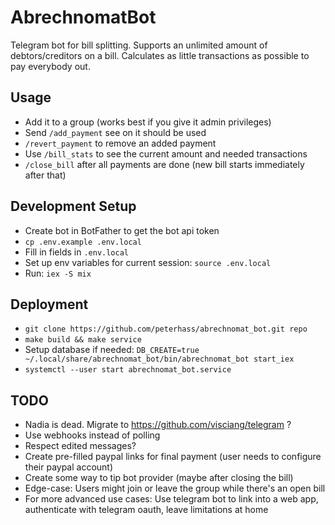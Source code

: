 # AbrechnomatBot

Telegram bot for bill splitting. Supports an unlimited amount of debtors/creditors on a bill. 
Calculates as little transactions as possible to pay everybody out.

## Usage

- Add it to a group (works best if you give it admin privileges)
- Send `/add_payment` see on it should be used
- `/revert_payment` to remove an added payment
- Use `/bill_stats` to see the current amount and needed transactions
- `/close_bill` after all payments are done (new bill starts immediately after that)

## Development Setup

- Create bot in BotFather to get the bot api token
- `cp .env.example .env.local`
- Fill in fields in `.env.local`
- Set up env variables for current session: `source .env.local`
- Run: `iex -S mix`

## Deployment

- `git clone https://github.com/peterhass/abrechnomat_bot.git repo`
- `make build && make service`
- Setup database if needed: `DB_CREATE=true ~/.local/share/abrechnomat_bot/bin/abrechnomat_bot start_iex`
- `systemctl --user start abrechnomat_bot.service`

## TODO 

- Nadia is dead. Migrate to https://github.com/visciang/telegram ?
- Use webhooks instead of polling
- Respect edited messages?
- Create pre-filled paypal links for final payment (user needs to configure their paypal account)
- Create some way to tip bot provider (maybe after closing the bill)
- Edge-case: Users might join or leave the group while there's an open bill
- For more advanced use cases: Use telegram bot to link into a web app, authenticate with telegram
    oauth, leave limitations at home
